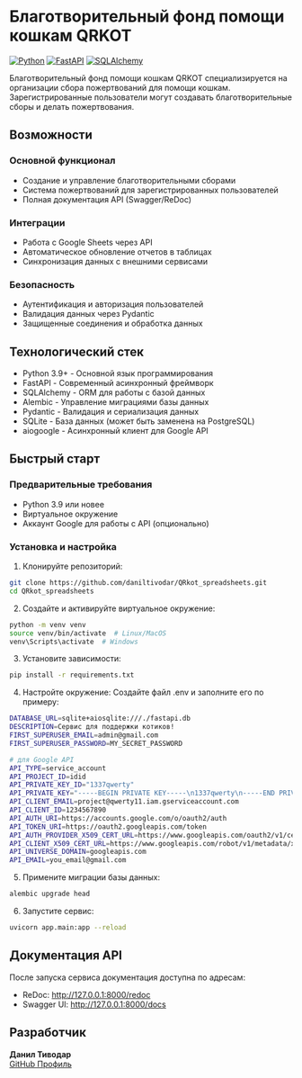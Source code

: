 # Благотворительный фонд помощи кошкам QRKOT

[![Python](https://img.shields.io/badge/Python-3.9+-blue.svg)](https://www.python.org/)
[![FastAPI](https://img.shields.io/badge/FastAPI-0.68+-green.svg)](https://fastapi.tiangolo.com/)
[![SQLAlchemy](https://img.shields.io/badge/SQLAlchemy-1.4+-red.svg)](https://www.sqlalchemy.org/)

Благотворительный фонд помощи кошкам QRKOT специализируется на организации сбора пожертвований для помощи кошкам. Зарегистрированные пользователи могут создавать благотворительные сборы и делать пожертвования.

## Возможности

### Основной функционал
- Создание и управление благотворительными сборами
- Система пожертвований для зарегистрированных пользователей
- Полная документация API (Swagger/ReDoc)

### Интеграции
- Работа с Google Sheets через API
- Автоматическое обновление отчетов в таблицах
- Синхронизация данных с внешними сервисами

### Безопасность
- Аутентификация и авторизация пользователей
- Валидация данных через Pydantic
- Защищенные соединения и обработка данных

## Технологический стек

- Python 3.9+ - Основной язык программирования
- FastAPI - Современный асинхронный фреймворк
- SQLAlchemy - ORM для работы с базой данных
- Alembic - Управление миграциями базы данных
- Pydantic - Валидация и сериализация данных
- SQLite - База данных (может быть заменена на PostgreSQL)
- aiogoogle - Асинхронный клиент для Google API

## Быстрый старт

### Предварительные требования
- Python 3.9 или новее
- Виртуальное окружение
- Аккаунт Google для работы с API (опционально)

### Установка и настройка

1. Клонируйте репозиторий:
```bash
git clone https://github.com/daniltivodar/QRkot_spreadsheets.git
cd QRkot_spreadsheets
```

2. Создайте и активируйте виртуальное окружение:
```bash
python -m venv venv
source venv/bin/activate  # Linux/MacOS
venv\Scripts\activate  # Windows
```

3. Установите зависимости:
```bash
pip install -r requirements.txt
```

4. Настройте окружение:
Создайте файл .env и заполните его по примеру:
```bash
DATABASE_URL=sqlite+aiosqlite:///./fastapi.db
DESCRIPTION=Сервис для поддержки котиков!
FIRST_SUPERUSER_EMAIL=admin@gmail.com
FIRST_SUPERUSER_PASSWORD=MY_SECRET_PASSWORD

# для Google API
API_TYPE=service_account
API_PROJECT_ID=idid
API_PRIVATE_KEY_ID="1337qwerty"
API_PRIVATE_KEY="-----BEGIN PRIVATE KEY-----\n1337qwerty\n-----END PRIVATE KEY-----\n"
API_CLIENT_EMAIL=project@qwerty11.iam.gserviceaccount.com
API_CLIENT_ID=1234567890
API_AUTH_URI=https://accounts.google.com/o/oauth2/auth
API_TOKEN_URI=https://oauth2.googleapis.com/token
API_AUTH_PROVIDER_X509_CERT_URL=https://www.googleapis.com/oauth2/v1/certs
API_CLIENT_X509_CERT_URL=https://www.googleapis.com/robot/v1/metadata/x509/project@qwerty11.iam.gserviceaccount.com
API_UNIVERSE_DOMAIN=googleapis.com
API_EMAIL=you_email@gmail.com
```

5. Примените миграции базы данных:
```bash
alembic upgrade head
```

6. Запустите сервис:
```bash
uvicorn app.main:app --reload
```

## Документация API

После запуска сервиса документация доступна по адресам:
- ReDoc: http://127.0.0.1:8000/redoc
- Swagger UI: http://127.0.0.1:8000/docs

## Разработчик

**Данил Тиводар**  
[GitHub Профиль](https://github.com/daniltivodar)

